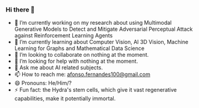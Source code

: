 ### Hi there 👋

- 🔭 I’m currently working on my research about using Multimodal Generative Models to Detect and Mitigate Adversarial Perceptual Attack against Reinforcement Learning Agents
- 🌱 I’m currently learning about Computer Vision, AI 3D Vision, Machine Learning for Graphs and Mathematical Data Science
- 👯 I’m looking to collaborate on nothing at the moment.
- 🤔 I’m looking for help with nothing at the moment.
- 💬 Ask me about AI related subjects.
- 📫 How to reach me: afonso.fernandes100@gmail.com
- 😄 Pronouns: He/Him/?
- ⚡ Fun fact: the Hydra's stem cells, which give it vast regenerative capabilities, make it potentially immortal.

<!--
**MrIceHavoc/MrIceHavoc** is a ✨ _special_ ✨ repository because its `README.md` (this file) appears on your GitHub profile.
-->
